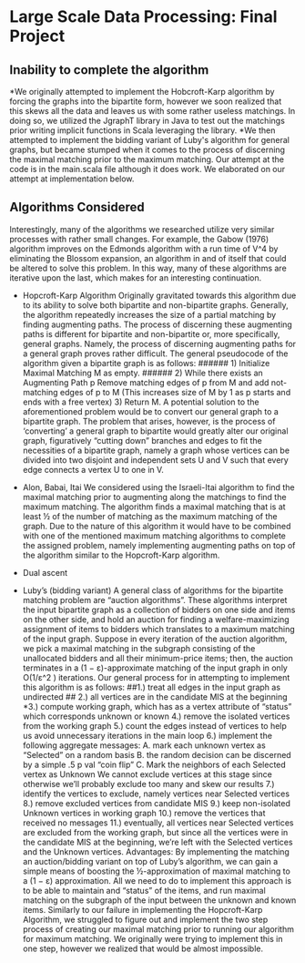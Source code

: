 # Large Scale Data Processing: Final Project
## Inability to complete the algorithm
  *We originally attempted to implement the Hobcroft-Karp algorithm by forcing the graphs into the bipartite form, however we soon realized that this skews all the data and leaves us with some rather useless matchings. In doing so, we utilized the JgraphT library in Java to test out the matchings prior writing implicit functions in Scala leveraging the library.
  *We then attempted to implement the bidding variant of Luby's algorithm for general graphs, but became stumped when it comes to the process of discerning the maximal matching prior to the maximum matching. Our attempt at the code is in the main.scala file although it does work. We elaborated on our attempt at implementation below.
## Algorithms Considered
Interestingly, many of the algorithms we researched utilize very similar processes with rather small changes. For example, the Gabow (1976) algorithm improves on the Edmonds algorithm with a run time of V^4 by eliminating the Blossom expansion, an algorithm in and of itself that could be altered to solve this problem. In this way, many of these algorithms are iterative upon the last, which makes for an interesting continuation.

* Hopcroft-Karp Algorithm
    Originally gravitated towards this algorithm due to its ability to solve both bipartite and non-bipartite graphs. Generally, the algorithm repeatedly increases the size of a partial matching by finding augmenting paths. The process of discerning these augmenting paths is different for bipartite and non-bipartite or, more specifically, general graphs. Namely, the process of discerning augmenting paths for a general graph proves rather difficult.
      The general pseudocode of the algorithm given a bipartite graph is as follows:
      ###### 1) Initialize Maximal Matching M as empty.
      ###### 2) While there exists an Augmenting Path p Remove matching edges of p from M and add not-matching edges of p to M (This increases size of M by 1 as p starts and ends with a free vertex)
      3) Return M.
    A potential solution to the aforementioned problem would be to convert our general graph to a bipartite graph. The problem that arises, however, is the process of ‘converting’ a general graph to bipartite would greatly alter our original graph, figuratively “cutting down” branches and edges to fit the necessities of a bipartite graph, namely a graph whose vertices can be divided into two disjoint and independent sets U and V such that every edge connects a vertex U to one in V.

* Alon, Babai, Itai
    We considered using the Israeli-Itai algorithm to find the maximal matching prior to augmenting along the matchings to find the maximum matching. The algorithm finds a maximal matching that is at least ½ of the number of matching as the maximum matching of the graph. Due to the nature of this algorithm it would have to be combined with one of the mentioned maximum matching algorithms to complete the assigned problem, namely implementing augmenting paths on top of the algorithm similar to the Hopcroft-Karp algorithm.

* Dual ascent
* Luby’s (bidding variant)
    A general class of algorithms for the bipartite matching problem are “auction algorithms”. These algorithms interpret the input bipartite graph as a collection of bidders on one side and items on the other side, and hold an auction for finding a welfare-maximizing assignment of items to bidders which translates to a maximum matching of the input graph.
    Suppose in every iteration of the auction algorithm, we pick a maximal matching in the subgraph consisting of the unallocated bidders and all their minimum-price items; then, the auction terminates in a (1 − ε)-approximate matching of the input graph in only O(1/ε^2 ) iterations.
      Our general process for in attempting to implement this algorithm is as follows:
      ##1.) treat all edges in the input graph as undirected 
      ## 2.) all vertices are in the candidate MIS at the beginning 
      *3.) compute working graph, which has as a vertex attribute of “status” which corresponds unknown or known 
      4.) remove the isolated vertices from the working graph
      5.) count the edges instead of vertices to help us avoid unnecessary iterations in the main loop
      6.) implement the following aggregate messages:
            A. mark each unknown vertex as “Selected” on a random basis
            B. the random decision can be discerned by a simple .5 p val “coin flip”
            C. Mark the neighbors of each Selected vertex as Unknown
            We cannot exclude vertices at this stage since otherwise we’ll probably exclude too many and skew our results
      7.) identify the vertices to exclude, namely vertices near Selected vertices
      8.) remove excluded vertices from candidate MIS
      9.) keep non-isolated Unknown vertices in working graph
      10.) remove the vertices that received no messages
      11.) eventually, all vertices near Selected vertices are excluded from the working graph, but since all the vertices were in the candidate MIS at the beginning, we’re left with the Selected vertices and the Unknown vertices.
  Advantages:
    By implementing the matching an auction/bidding variant on top of Luby’s algorithm, we can gain a simple means of boosting the ½-approximation of maximal matching to a (1 − ε) approximation.
    All we need to do to implement this approach is to be able to maintain and “status” of the items, and run maximal matching on the subgraph of the input between the unknown and known items.
    Similarly to our failure in implementing the Hopcroft-Karp Algorithm, we struggled to figure out and implement the two step process of creating our maximal matching prior to running our algorithm for maximum matching. We originally were trying to implement this in one step, however we realized that would be almost impossible.
